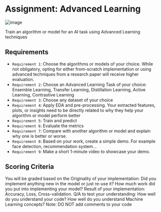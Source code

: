 # Assignment: Advanced Learning

![image](https://github.com/hughiephan/DPL/assets/16631121/69842115-80a7-4cd1-928d-ae69b8db5f06)

Train an algorithm or model for an AI task using Advanced Learning techniques

## Requirements

- `Requirement 1`: Choose the algorithms or models of your choice. While not obligatory, opting for either from-scratch implementation or using advanced techniques from a research paper will receive higher evaluation.
- `Requirement 2`: Choose an Advanced Learning Task of your choice: Ensemble Learning, Transfer Learning, Distillation Learning, Active Learning, Contrastive Learning
- `Requirement 3`: Choose any dataset of your choice
- `Requirement 4`: Apply EDA and pre-processing. Your extracted features, plots, or insights need to be directly related to why they help your algorithm or model perform better
- `Requirement 5`: Train and predict
- `Requirement 6`: Evaluate the metrics
- `Requirement 7`: Compare with another algorithm or model and explain why one is better or worse.
- `Requirement 8`: Based on your work, create a simple demo. For example face detection, recommendation system...
- `Requirement 9`: Make a short 1-minute video to showcase your demo.

## Scoring Criteria

You will be graded based on the Originality of your implementation: Did you implement anything new in the model or just re-use it? How much work did you put into implementing your model? Result of your implementation: Accuracy, Loss, Cross-validation. Q/A to test your understanding: How well do you understand your code? How well do you understand Machine Learning concepts? Note: DO NOT add comments to your code
